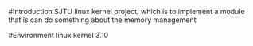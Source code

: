 #Introduction
SJTU linux kernel project,
which is to implement a module
that is can do something about the memory management

#Environment
linux kernel 3.10


